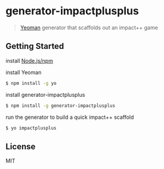 # generator-impactplusplus

> [Yeoman](http://yeoman.io) generator that scaffolds out an impact++ game


## Getting Started

install [Node.js/npm](http://nodejs.org/)

install Yeoman
```bash
$ npm install -g yo
```
install generator-impactplusplus
```bash
$ npm install -g generator-impactplusplus
```
run the generator to build a quick impact++ scaffold
```bash
$ yo impactplusplus
```

## License

MIT
